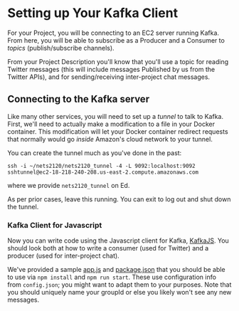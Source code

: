 # Setting up Your Kafka Client

For your Project, you will be connecting to an EC2 server running Kafka.  From here, you will be able to subscribe as a Producer and a Consumer to *topics* (publish/subscribe channels).

From your Project Description you'll know that you'll use a topic for reading Twitter messages (this will include messages Published by us from the Twitter APIs), and for sending/receiving inter-project chat messages.

## Connecting to the Kafka server

Like many other services, you will need to set up a *tunnel* to talk to Kafka.  First, we'll need to actually make a modification to a file in your Docker container.  This modification will let your Docker container redirect requests that normally would go *inside* Amazon's cloud network to your tunnel.

You can create the tunnel much as you've done in the past:

```
ssh -i ~/nets2120/nets2120_tunnel -4 -L 9092:localhost:9092 sshtunnel@ec2-18-218-240-208.us-east-2.compute.amazonaws.com
```

where we provide `nets2120_tunnel` on Ed.

As per prior cases, leave this running. You can exit to log out and shut down the tunnel.


### Kafka Client for Javascript

Now you can write code using the Javascript client for Kafka, [KafkaJS](https://kafka.js.org/).  You should look both at how to write a consumer (used for Twitter) and a producer (used for inter-project chat).

We've provided a sample [app.js](app.js) and [package.json](package.json) that you should be able to use via `npm install` and `npm run start`.  These use configuration info from `config.json`; you might want to adapt them to your purposes.  Note that you should uniquely name your groupId or else you likely won't see any new messages.


